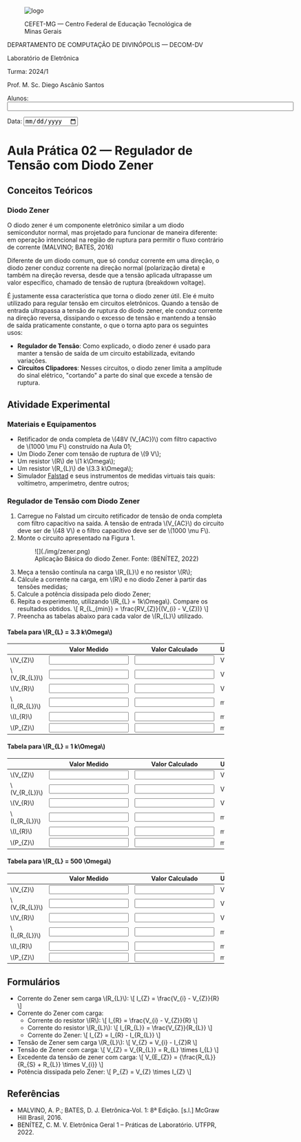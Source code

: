 <link rel="stylesheet" type="text/css" href="style.css"></link>
<script src="https://polyfill.io/v3/polyfill.min.js?features=es6"></script>
<script type="text/javascript" async
  src="https://cdnjs.cloudflare.com/ajax/libs/mathjax/2.7.7/MathJax.js?config=TeX-MML-AM_CHTML">
</script>

<script>
    function carregarImagem(input, id) {
        var reader = new FileReader();
        reader.onload = function (e) {
            var img = document.createElement("img");
            img.src = e.target.result;
            document.getElementById(id).appendChild(img);
        };
        reader.readAsDataURL(input.files[0]);
    }
</script>

<figure markdown=1>

![logo](https://upload.wikimedia.org/wikipedia/commons/f/fd/Logo_CEFET-MG.png)

<figcaption>CEFET-MG — Centro Federal de Educação Tecnológica de Minas Gerais</figcaption>
</figure>

DEPARTAMENTO DE COMPUTAÇÃO DE DIVINÓPOLIS — DECOM-DV

Laboratório de Eletrônica

Turma: 2024/1

Prof. M. Sc. Diego Ascânio Santos

<label for="alunos">Alunos: </label>
<input type="text" id="alunos" name="alunos" size="80" >

<label for="data">Data: </label>
<input type="date" id="data" name="data">

# Aula Prática 02 — Regulador de Tensão com Diodo Zener

## Conceitos Teóricos

### Diodo Zener

O diodo zener é um componente eletrônico similar a um diodo semicondutor normal, mas projetado para funcionar de maneira diferente: em operação intencional na região de ruptura para permitir o fluxo contrário de corrente (MALVINO; BATES, 2016)

Diferente de um diodo comum, que só conduz corrente em uma direção, o diodo zener conduz corrente na direção normal (polarização direta) e também na direção reversa, desde que a tensão aplicada ultrapasse um valor específico, chamado de tensão de ruptura (breakdown voltage).

É justamente essa característica que torna o diodo zener útil. Ele é muito utilizado para regular tensão em circuitos eletrônicos. Quando a tensão de entrada ultrapassa a tensão de ruptura do diodo zener, ele conduz corrente na direção reversa, dissipando o excesso de tensão e mantendo a tensão de saída praticamente constante, o que o torna apto para os seguintes usos:

-   **Regulador de Tensão**: Como explicado, o diodo zener é usado para manter a tensão de saída de um circuito estabilizada, evitando variações.
-   **Circuitos Clipadores**: Nesses circuitos, o diodo zener limita a amplitude do sinal elétrico, "cortando" a parte do sinal que excede a tensão de ruptura.

## Atividade Experimental

### Materiais e Equipamentos

-   Retificador de onda completa de \\(48V (V\_{AC})\\) com filtro capactivo de \\(1000 \mu F\\) construído na Aula 01;
-   Um Diodo Zener com tensão de ruptura de \\(9 V\\);
-   Um resistor \\(R\\) de \\(1 k\Omega\\);
-   Um resistor \\(R\_{L}\\) de \\(3.3 k\Omega\\);
-   Simulador [Falstad](https://www.falstad.com/circuit/circuitjs.html) e seus instrumentos de medidas virtuais tais quais: voltímetro, amperímetro, dentre outros;

### Regulador de Tensão com Diodo Zener

1. Carregue no Falstad um circuito retificador de tensão de onda completa com filtro capacitivo na saída. A tensão de entrada \\(V\_{AC}\\) do circuito deve ser de \\(48 V\\) e o filtro capacitivo deve ser de \\(1000 \mu F\\).
2. Monte o circuito apresentado na Figura 1.
    <figure markdown=1>
        ![](./img/zener.png)
        <figcaption>Aplicação Básica do diodo Zener. Fonte: (BENÍTEZ, 2022)</figcaption>
    </figure>
3. Meça a tensão contínula na carga \\(R\_{L}\\) e no resistor \\(R\\);
4. Cálcule a corrente na carga, em \\(R\\) e no diodo Zener à partir das tensões medidas;
5. Calcule a potência dissipada pelo diodo Zener;
6. Repita o experimento, utilizando \\(R\_{L} = 1k\Omega\\). Compare os resultados obtidos.
    \\[ R_{L_{min}} = \frac{RV_{Z}}{(V_{i} - V_{Z})} \\]
7. Preencha as tabelas abaixo para cada valor de \\(R\_{L}\\) utilizado.

#### Tabela para \\(R\_{L} = 3.3 k\Omega\\)

|                   | Valor Medido           | Valor Calculado        | Unidade |
| ----------------- | ---------------------- | ---------------------- | ------- |
| \\(V\_{Z}\\)      | <input type="number"/> | <input type="number"/> | V       |
| \\(V\_{R\_{L}}\\) | <input type="number"/> | <input type="number"/> | V       |
| \\(V\_{R}\\)      | <input type="number"/> | <input type="number"/> | V       |
| \\(I\_{R\_{L}}\\) | <input type="number"/> | <input type="number"/> | mA      |
| \\(I\_{R}\\)      | <input type="number"/> | <input type="number"/> | mA      |
| \\(P\_{Z}\\)      | <input type="number"/> | <input type="number"/> | mW      |

#### Tabela para \\(R\_{L} = 1 k\Omega\\)

|                   | Valor Medido           | Valor Calculado        | Unidade |
| ----------------- | ---------------------- | ---------------------- | ------- |
| \\(V\_{Z}\\)      | <input type="number"/> | <input type="number"/> | V       |
| \\(V\_{R\_{L}}\\) | <input type="number"/> | <input type="number"/> | V       |
| \\(V\_{R}\\)      | <input type="number"/> | <input type="number"/> | V       |
| \\(I\_{R\_{L}}\\) | <input type="number"/> | <input type="number"/> | mA      |
| \\(I\_{R}\\)      | <input type="number"/> | <input type="number"/> | mA      |
| \\(P\_{Z}\\)      | <input type="number"/> | <input type="number"/> | mW      |

#### Tabela para \\(R\_{L} = 500 \Omega\\)

|                   | Valor Medido           | Valor Calculado        | Unidade |
| ----------------- | ---------------------- | ---------------------- | ------- |
| \\(V\_{Z}\\)      | <input type="number"/> | <input type="number"/> | V       |
| \\(V\_{R\_{L}}\\) | <input type="number"/> | <input type="number"/> | V       |
| \\(V\_{R}\\)      | <input type="number"/> | <input type="number"/> | V       |
| \\(I\_{R\_{L}}\\) | <input type="number"/> | <input type="number"/> | mA      |
| \\(I\_{R}\\)      | <input type="number"/> | <input type="number"/> | mA      |
| \\(P\_{Z}\\)      | <input type="number"/> | <input type="number"/> | mW      |

## Formulários

- Corrente do Zener sem carga \\(R_{L}\\):
    \\[ I_{Z} = \frac{V_{i} - V_{Z}}{R} \\]
- Corrente do Zener com carga:
    - Corrente do resistor \\(R\\):
        \\[ I_{R} = \frac{V_{i} - V_{Z}}{R} \\]
    - Corrente do resistor \\(R_{L}\\):
        \\[ I_{R_{L}} = \frac{V_{Z}}{R_{L}} \\]
    - Corrente do Zener:
        \\[ I_{Z} = I_{R} - I_{R_{L}} \\]
- Tensão de Zener sem carga \\(R_{L}\\):
    \\[ V_{Z} = V_{i} - I_{Z}R \\]
- Tensão de Zener com carga:
    \\[ V_{Z} = V_{R_{L}} = R_{L} \times I_{L} \\]
- Excedente da tensão de zener com carga:
    \\[ V_{E_{Z}} = {\frac{R_{L}}{R_{S} + R_{L}} \times V_{i}} \\]
- Potência dissipada pelo Zener:
    \\[ P_{Z} = V_{Z} \times I_{Z} \\]

## Referências

-   MALVINO, A. P.; BATES, D. J. Eletrônica-Vol. 1: 8ª Edição. [s.l.] McGraw Hill Brasil, 2016.
-   BENÍTEZ, C. M. V. Eletrônica Geral 1 – Práticas de Laboratório. UTFPR, 2022.
